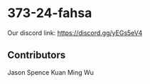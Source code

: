 # 373-24-fahsa

Our discord link:
https://discord.gg/yEGs5eV4

## Contributors

Jason Spence
Kuan Ming Wu
